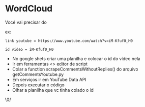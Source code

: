 # WordCloud

Você vai precisar do 

ex: 
````
link youtube = https://www.youtube.com/watch?v=iM-Kfuf0_H0

id video = iM-Kfuf0_H0
````

- No google shets criar uma planilha e colocar o id do vídeo nela
- Ir em ferramentas <> editor de script
- Colar a function scrapeCommentsWithoutReplies() do arquivo getCommentsYoutube.py
- Em serviços ir em YouTube Data API
- Depois executar o código
- Olhar a planilha que vc tinha colado o id 

\0/

